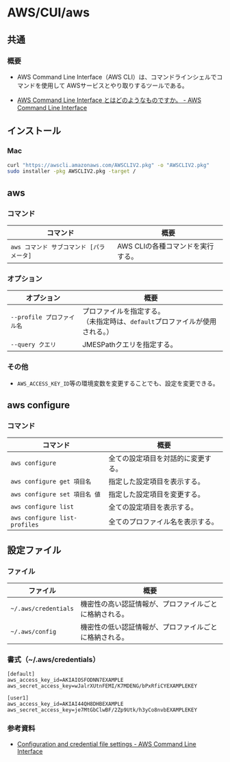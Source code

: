 # AWS/CUI/aws

## 共通

### 概要

- AWS Command Line Interface（AWS CLI）は、コマンドラインシェルでコマンドを使用して AWSサービスとやり取りするツールである。

- [AWS Command Line Interface とはどのようなものですか。 - AWS Command Line Interface](https://docs.aws.amazon.com/ja_jp/cli/latest/userguide/cli-chap-welcome.html)

## インストール

### Mac

```bash
curl "https://awscli.amazonaws.com/AWSCLIV2.pkg" -o "AWSCLIV2.pkg"
sudo installer -pkg AWSCLIV2.pkg -target /
```

## aws

### コマンド

| コマンド                             | 概要                              |
| ------------------------------------ | --------------------------------- |
| `aws コマンド サブコマンド [パラメータ]` | AWS CLIの各種コマンドを実行する。 |

### オプション

| オプション                 | 概要                                                         |
| -------------------------- | ------------------------------------------------------------ |
| `--profile プロファイル名` | プロファイルを指定する。<br />（未指定時は、`default`プロファイルが使用される。） |
| `--query クエリ`           | JMESPathクエリを指定する。                                   |

### その他

- `AWS_ACCESS_KEY_ID`等の環境変数を変更することでも、設定を変更できる。

## aws configure

### コマンド

| コマンド                          | 概要                |
|-------------------------------|-------------------|
| `aws configure`               | 全ての設定項目を対話的に変更する。 |
| `aws configure get 項目名`       | 指定した設定項目を表示する。    |
| `aws configure set 項目名 値`     | 指定した設定項目を変更する。    |
| `aws configure list`          | 全ての設定項目を表示する。     |
| `aws configure list-profiles` | 全てのプロファイル名を表示する。  |

## 設定ファイル

### ファイル

| ファイル             | 概要                                                   |
| -------------------- | ------------------------------------------------------ |
| `~/.aws/credentials` | 機密性の高い認証情報が、プロファイルごとに格納される。 |
| `~/.aws/config`      | 機密性の低い認証情報が、プロファイルごとに格納される。 |

### 書式（~/.aws/credentials）

```text
[default]
aws_access_key_id=AKIAIOSFODNN7EXAMPLE
aws_secret_access_key=wJalrXUtnFEMI/K7MDENG/bPxRfiCYEXAMPLEKEY

[user1]
aws_access_key_id=AKIAI44QH8DHBEXAMPLE
aws_secret_access_key=je7MtGbClwBF/2Zp9Utk/h3yCo8nvbEXAMPLEKEY
```

### 参考資料

- [Configuration and credential file settings - AWS Command Line Interface](https://docs.aws.amazon.com/cli/latest/userguide/cli-configure-files.html)
